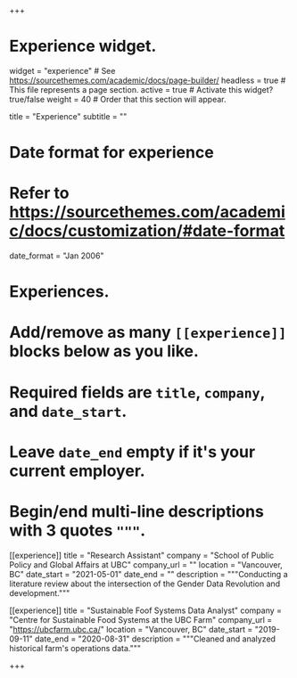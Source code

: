 +++
# Experience widget.
widget = "experience"  # See https://sourcethemes.com/academic/docs/page-builder/
headless = true  # This file represents a page section.
active = true  # Activate this widget? true/false
weight = 40  # Order that this section will appear.

title = "Experience"
subtitle = ""

# Date format for experience
#   Refer to https://sourcethemes.com/academic/docs/customization/#date-format
date_format = "Jan 2006"

# Experiences.
#   Add/remove as many `[[experience]]` blocks below as you like.
#   Required fields are `title`, `company`, and `date_start`.
#   Leave `date_end` empty if it's your current employer.
#   Begin/end multi-line descriptions with 3 quotes `"""`.
[[experience]]
  title = "Research Assistant"
  company = "School of Public Policy and Global Affairs at UBC"
  company_url = ""
  location = "Vancouver, BC"
  date_start = "2021-05-01"
  date_end = ""
  description = """Conducting a literature review about the intersection of the Gender Data Revolution and development."""

[[experience]]
  title = "Sustainable Foof Systems Data Analyst"
  company = "Centre for Sustainable Food Systems at the UBC Farm"
  company_url = "https://ubcfarm.ubc.ca/"
  location = "Vancouver, BC"
  date_start = "2019-09-11"
  date_end = "2020-08-31"
  description = """Cleaned and analyzed historical farm's operations data."""

+++

